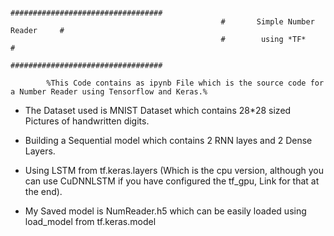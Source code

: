                                                    ##################################
                                                   #       Simple Number Reader     #
                                                   #		using *TF*          #
                                                   ##################################

			%This Code contains as ipynb File which is the source code for a Number Reader using Tensorflow and Keras.%


- The Dataset used is MNIST Dataset which contains 28*28 sized Pictures of handwritten digits.

- Building a Sequential model which contains 2 RNN layes and 2 Dense Layers.

- Using LSTM from tf.keras.layers (Which is the cpu version, although you can use CuDNNLSTM if you have configured the tf_gpu, Link for that at the end).

- My Saved model is NumReader.h5 which can be easily loaded using load_model from tf.keras.model

